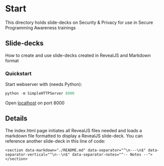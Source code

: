 # Start

This directory holds slide-decks on Security & Privacy for use in Secure Programming Awareness trainings


## Slide-decks
How to create and use slide-decks created in RevealJS and Markdown format

### Quickstart

Start webserver with (needs Python):

```python
python -m SimpleHTTPServer 8000
```

Open [localhost](http://localhost:8000) on port 8000


## Details

The index.html page initiates all RevealJS files needed and loads a markdown file formatted to display a RevealJS slide-deck.
You can reference another slide-deck in this line of code:

```$html
<section data-markdown="./README.md" data-separator="^\n---\n$" data-separator-vertical="^\n--\n$" data-separator-notes="^-- Notes --"></section>
```
